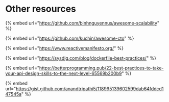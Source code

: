 # Other resources

{% embed url="https://github.com/binhnguyennus/awesome-scalability" %}

{% embed url="https://github.com/kuchin/awesome-cto" %}

{% embed url="https://www.reactivemanifesto.org/" %}

{% embed url="https://sysdig.com/blog/dockerfile-best-practices/" %}

{% embed url="https://betterprogramming.pub/22-best-practices-to-take-your-api-design-skills-to-the-next-level-65569b200b9" %}

{% embed url="https://gist.github.com/anandtripathi5/118995139602599dab64fddcd147545a" %}



